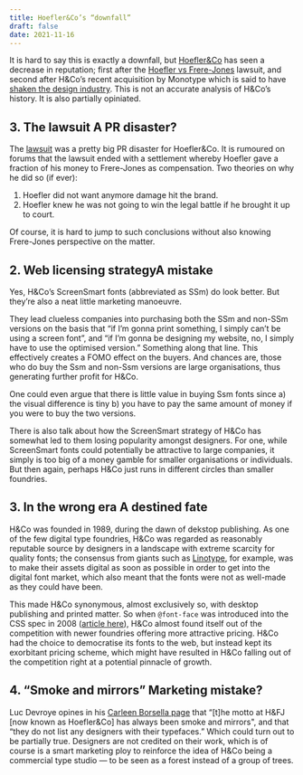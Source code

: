 ```yaml
---
title: Hoefler&Co’s “downfall”
draft: false
date: 2021-11-16
---
```


It is hard to say this is exactly a downfall, but [Hoefler&Co](https://en.wikipedia.org/wiki/Hoefler_%26_Co.) has seen a decrease in reputation; first after the [Hoefler vs Frere-Jones](https://www.scribd.com/document/200243509/Tobias-Frere-Jones-v-Jonathan-Hoefler) lawsuit, and second after H&Co’s recent acquisition by Monotype which is said to have [shaken the design industry](https://qz.com/2068310/what-monotypes-purchase-of-hoeflerco-means-to-font-designers/). This is not an accurate analysis of H&Co’s history. It is also partially opiniated.

## 3. The lawsuit <span>A PR disaster?</span>

The [lawsuit](https://www.theverge.com/2014/1/17/5318206/hoefler-and-frere-jones-lawsuit) was a pretty big PR disaster for Hoefler&Co. It is rumoured on forums that the lawsuit ended with a settlement whereby Hoefler gave a fraction of his money to Frere-Jones as compensation. Two theories on why he did so (if ever):

1. Hoefler did not want anymore damage hit the brand.
2. Hoefler knew he was not going to win the legal battle if he brought it up to court.

Of course, it is hard to jump to such conclusions without also knowing Frere-Jones perspective on the matter.

## 2. Web licensing strategy<span>A mistake</span>

Yes, H&Co’s ScreenSmart fonts (abbreviated as SSm) do look better. But they’re also a neat little marketing manoeuvre.

They lead clueless companies into purchasing both the SSm and non-SSm versions on the basis that “if I’m gonna print something, I simply can’t be using a screen font”, and “if I’m gonna be designing my website, no, I simply have to use the optimised version.” Something along that line. This effectively creates a FOMO effect on the buyers. And chances are, those who do buy the Ssm and non-Ssm versions are large organisations, thus generating further profit for H&Co.

One could even argue that there is little value in buying Ssm fonts since a) the visual difference is tiny b) you have to pay the same amount of money if you were to buy the two versions.

There is also talk about how the ScreenSmart strategy of H&Co has somewhat led to them losing popularity amongst designers. For one, while ScreenSmart fonts could potentially be attractive to large companies, it simply is too big of a money gamble for smaller organisations or individuals. But then again, perhaps H&Co just runs in different circles than smaller foundries.

## 3. In the wrong era <span>A destined fate</span>

H&Co was founded in 1989, during the dawn of dekstop publishing. As one of the few digital type foundries, H&Co was regarded as reasonably reputable source by designers in a landscape with extreme scarcity for quality fonts; the consensus from giants such as [Linotype](https://en.wikipedia.org/wiki/Mergenthaler_Linotype_Company), for example, was to make their assets digital as soon as possible in order to get into the digital font market, which also meant that the fonts were not as well-made as they could have been.

This made H&Co synonymous, almost exclusively so, with desktop publishing and printed matter. So when ```@font-face``` was introduced into the CSS spec in 2008 ([article here](https://www.typotheque.com/articles/brief_history_of_webfonts)), H&Co almost found itself out of the competition with newer foundries offering more attractive pricing. H&Co had the choice to democratise its fonts to the web, but instead kept its exorbitant pricing scheme, which might have resulted in H&Co falling out of the competition right at a potential pinnacle of growth.

## 4. “Smoke and mirrors” <span>Marketing mistake?</span>

Luc Devroye opines in his [Carleen Borsella page](http://luc.devroye.org/fonts-73731.html) that “[t]he motto at H&FJ [now known as Hoefler&Co] has always been smoke and mirrors", and that “they do not list any designers with their typefaces.” Which could turn out to be partially true. Designers are not credited on their work, which is of course is a smart marketing ploy to reinforce the idea of H&Co being a commercial type studio — to be seen as a forest instead of a group of trees. 